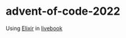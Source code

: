 # advent-of-code-2022

Using [Elixir](https://elixir-lang.org/) in [livebook](https://livebook.dev)
